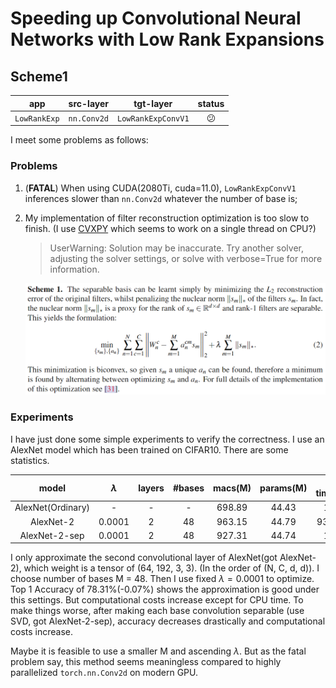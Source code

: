 # Speeding up Convolutional Neural Networks with Low Rank Expansions

## Scheme1

|     app      |  src-layer  |     tgt-layer      |   status   |
|:------------:|:-----------:|:------------------:|:----------:|
| `LowRankExp` | `nn.Conv2d` | `LowRankExpConvV1` | :confused: |

I meet some problems as follows:

### Problems

1. (**FATAL**) When using CUDA(2080Ti, cuda=11.0), `LowRankExpConvV1` inferences slower than `nn.Conv2d` whatever the number of base is; 
2. My implementation of filter reconstruction optimization is too slow to finish. (I use [CVXPY](https://www.cvxpy.org/) which seems to work on a single thread on CPU?)
   > UserWarning: Solution may be inaccurate. Try another solver, adjusting the solver settings, or solve with verbose=True for more information.

   ![filter reconstruction optimization](./scheme1-filter-opt.png)

### Experiments

I have just done some simple experiments to verify the correctness. I use an AlexNet model which has been trained on CIFAR10. There are some statistics.

|       model       | $\lambda$ | layers | #bases | macs(M) | params(M) | CPU time(ms) | CUDA time(ms) | acc@1(%) |
|:-----------------:|:--------:|:------:|:------:|:-------:|:---------:|:------------:|:-------------:|:--------:|
| AlexNet(Ordinary) |    -     |   -    |   -    | 698.89  |   44.43   |     1205     |     1.899     |  78.38   |
|     AlexNet-2     |  0.0001  |   2    |   48   | 963.15  |   44.79   |   938.730    |     5.003     |  78.31   |
|  AlexNet-2-sep    |  0.0001  |   2    |   48   | 927.31  |   44.74   |     1202     |     5.378     |  27.29   |

I only approximate the second convolutional layer of AlexNet(got AlexNet-2), which weight is a tensor of (64, 192, 3, 3). (In the order of (N, C, d, d)). I choose number of bases M = 48.
Then I use fixed $\lambda = 0.0001$ to optimize.
Top 1 Accuracy of 78.31%(-0.07%) shows the approximation is good under this settings. But computational costs increase except for CPU time.
To make things worse, after making each base convolution separable (use SVD, got AlexNet-2-sep), accuracy decreases drastically and computational costs increase.

Maybe it is feasible to use a smaller M and ascending $\lambda$. But as the fatal problem say, this method seems meaningless compared to highly parallelized `torch.nn.Conv2d` on modern GPU.


